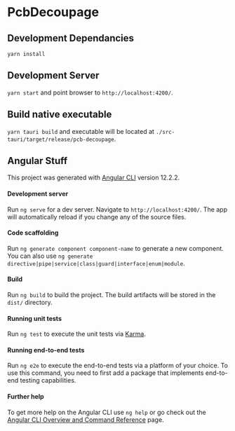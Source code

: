 # PcbDecoupage

## Development Dependancies

`yarn install`

## Development Server

`yarn start` and point browser to `http://localhost:4200/`.

## Build native executable

`yarn tauri build` and executable will be located at `./src-tauri/target/release/pcb-decoupage`.

## Angular Stuff

This project was generated with [Angular CLI](https://github.com/angular/angular-cli) version 12.2.2.

#### Development server

Run `ng serve` for a dev server. Navigate to `http://localhost:4200/`. The app will automatically reload if you change any of the source files.

#### Code scaffolding

Run `ng generate component component-name` to generate a new component. You can also use `ng generate directive|pipe|service|class|guard|interface|enum|module`.

#### Build

Run `ng build` to build the project. The build artifacts will be stored in the `dist/` directory.

#### Running unit tests

Run `ng test` to execute the unit tests via [Karma](https://karma-runner.github.io).

#### Running end-to-end tests

Run `ng e2e` to execute the end-to-end tests via a platform of your choice. To use this command, you need to first add a package that implements end-to-end testing capabilities.

#### Further help

To get more help on the Angular CLI use `ng help` or go check out the [Angular CLI Overview and Command Reference](https://angular.io/cli) page.
